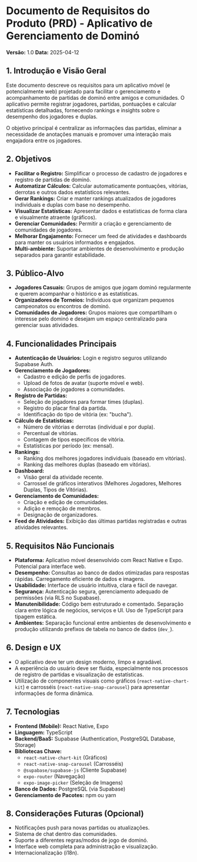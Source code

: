 # Documento de Requisitos do Produto (PRD) - Aplicativo de Gerenciamento de Dominó

**Versão:** 1.0
**Data:** 2025-04-12

## 1. Introdução e Visão Geral

Este documento descreve os requisitos para um aplicativo móvel (e potencialmente web) projetado para facilitar o gerenciamento e acompanhamento de partidas de dominó entre amigos e comunidades. O aplicativo permite registrar jogadores, partidas, pontuações e calcular estatísticas detalhadas, fornecendo rankings e insights sobre o desempenho dos jogadores e duplas.

O objetivo principal é centralizar as informações das partidas, eliminar a necessidade de anotações manuais e promover uma interação mais engajadora entre os jogadores.

## 2. Objetivos

*   **Facilitar o Registro:** Simplificar o processo de cadastro de jogadores e registro de partidas de dominó.
*   **Automatizar Cálculos:** Calcular automaticamente pontuações, vitórias, derrotas e outros dados estatísticos relevantes.
*   **Gerar Rankings:** Criar e manter rankings atualizados de jogadores individuais e duplas com base no desempenho.
*   **Visualizar Estatísticas:** Apresentar dados e estatísticas de forma clara e visualmente atraente (gráficos).
*   **Gerenciar Comunidades:** Permitir a criação e gerenciamento de comunidades de jogadores.
*   **Melhorar Engajamento:** Fornecer um feed de atividades e dashboards para manter os usuários informados e engajados.
*   **Multi-ambiente:** Suportar ambientes de desenvolvimento e produção separados para garantir estabilidade.

## 3. Público-Alvo

*   **Jogadores Casuais:** Grupos de amigos que jogam dominó regularmente e querem acompanhar o histórico e as estatísticas.
*   **Organizadores de Torneios:** Indivíduos que organizam pequenos campeonatos ou encontros de dominó.
*   **Comunidades de Jogadores:** Grupos maiores que compartilham o interesse pelo dominó e desejam um espaço centralizado para gerenciar suas atividades.

## 4. Funcionalidades Principais

*   **Autenticação de Usuários:** Login e registro seguros utilizando Supabase Auth.
*   **Gerenciamento de Jogadores:**
    *   Cadastro e edição de perfis de jogadores.
    *   Upload de fotos de avatar (suporte móvel e web).
    *   Associação de jogadores a comunidades.
*   **Registro de Partidas:**
    *   Seleção de jogadores para formar times (duplas).
    *   Registro do placar final da partida.
    *   Identificação do tipo de vitória (ex: "bucha").
*   **Cálculo de Estatísticas:**
    *   Número de vitórias e derrotas (individual e por dupla).
    *   Percentual de vitórias.
    *   Contagem de tipos específicos de vitória.
    *   Estatísticas por período (ex: mensal).
*   **Rankings:**
    *   Ranking dos melhores jogadores individuais (baseado em vitórias).
    *   Ranking das melhores duplas (baseado em vitórias).
*   **Dashboard:**
    *   Visão geral da atividade recente.
    *   Carrossel de gráficos interativos (Melhores Jogadores, Melhores Duplas, Tipos de Vitórias).
*   **Gerenciamento de Comunidades:**
    *   Criação e edição de comunidades.
    *   Adição e remoção de membros.
    *   Designação de organizadores.
*   **Feed de Atividades:** Exibição das últimas partidas registradas e outras atividades relevantes.

## 5. Requisitos Não Funcionais

*   **Plataforma:** Aplicativo móvel desenvolvido com React Native e Expo. Potencial para interface web.
*   **Desempenho:** Consultas ao banco de dados otimizadas para respostas rápidas. Carregamento eficiente de dados e imagens.
*   **Usabilidade:** Interface de usuário intuitiva, clara e fácil de navegar.
*   **Segurança:** Autenticação segura, gerenciamento adequado de permissões (via RLS no Supabase).
*   **Manutenibilidade:** Código bem estruturado e comentado. Separação clara entre lógica de negócios, serviços e UI. Uso de TypeScript para tipagem estática.
*   **Ambientes:** Separação funcional entre ambientes de desenvolvimento e produção utilizando prefixos de tabela no banco de dados (`dev_`).

## 6. Design e UX

*   O aplicativo deve ter um design moderno, limpo e agradável.
*   A experiência do usuário deve ser fluida, especialmente nos processos de registro de partidas e visualização de estatísticas.
*   Utilização de componentes visuais como gráficos (`react-native-chart-kit`) e carrosséis (`react-native-snap-carousel`) para apresentar informações de forma dinâmica.

## 7. Tecnologias

*   **Frontend (Mobile):** React Native, Expo
*   **Linguagem:** TypeScript
*   **Backend/BaaS:** Supabase (Authentication, PostgreSQL Database, Storage)
*   **Bibliotecas Chave:**
    *   `react-native-chart-kit` (Gráficos)
    *   `react-native-snap-carousel` (Carrosséis)
    *   `@supabase/supabase-js` (Cliente Supabase)
    *   `expo-router` (Navegação)
    *   `expo-image-picker` (Seleção de Imagens)
*   **Banco de Dados:** PostgreSQL (via Supabase)
*   **Gerenciamento de Pacotes:** npm ou yarn

## 8. Considerações Futuras (Opcional)

*   Notificações push para novas partidas ou atualizações.
*   Sistema de chat dentro das comunidades.
*   Suporte a diferentes regras/modos de jogo de dominó.
*   Interface web completa para administração e visualização.
*   Internacionalização (i18n).
